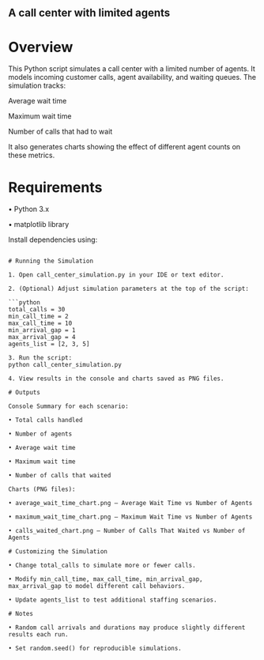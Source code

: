 ## A call center with limited agents

# Overview

This Python script simulates a call center with a limited number of agents. It models incoming customer calls, agent availability, and waiting queues. The simulation tracks:

Average wait time

Maximum wait time

Number of calls that had to wait

It also generates charts showing the effect of different agent counts on these metrics.

# Requirements

• Python 3.x

• matplotlib library

Install dependencies using:

``` pip install matplotlib

# Running the Simulation

1. Open call_center_simulation.py in your IDE or text editor.

2. (Optional) Adjust simulation parameters at the top of the script:

```python
total_calls = 30
min_call_time = 2
max_call_time = 10
min_arrival_gap = 1
max_arrival_gap = 4
agents_list = [2, 3, 5]

3. Run the script:
python call_center_simulation.py

4. View results in the console and charts saved as PNG files.

# Outputs

Console Summary for each scenario:

• Total calls handled

• Number of agents

• Average wait time

• Maximum wait time

• Number of calls that waited

Charts (PNG files):

• average_wait_time_chart.png – Average Wait Time vs Number of Agents

• maximum_wait_time_chart.png – Maximum Wait Time vs Number of Agents

• calls_waited_chart.png – Number of Calls That Waited vs Number of Agents

# Customizing the Simulation

• Change total_calls to simulate more or fewer calls.

• Modify min_call_time, max_call_time, min_arrival_gap, max_arrival_gap to model different call behaviors.

• Update agents_list to test additional staffing scenarios.

# Notes

• Random call arrivals and durations may produce slightly different results each run.

• Set random.seed() for reproducible simulations.


